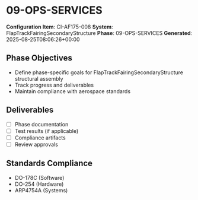 # 09-OPS-SERVICES

**Configuration Item**: CI-AF175-008
**System**: FlapTrackFairingSecondaryStructure
**Phase**: 09-OPS-SERVICES
**Generated**: 2025-08-25T08:06:26+00:00

## Phase Objectives
- Define phase-specific goals for FlapTrackFairingSecondaryStructure structural assembly
- Track progress and deliverables
- Maintain compliance with aerospace standards

## Deliverables
- [ ] Phase documentation
- [ ] Test results (if applicable)
- [ ] Compliance artifacts
- [ ] Review approvals

## Standards Compliance
- DO-178C (Software)
- DO-254 (Hardware)
- ARP4754A (Systems)

